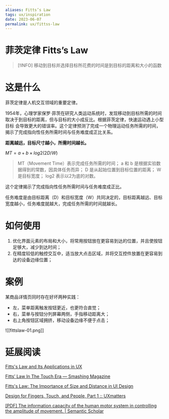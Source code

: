 ```yaml
---
aliases: Fitts’s Law
tags: ux/inspiration
date: 2023-06-07
permalink: ux/fittss-law
---
```

# 菲茨定律 Fitts’s Law

> [!INFO] 移动到目标并选择目标所花费的时间是到目标的距离和大小的函数

# 这是什么

菲茨定律是人机交互领域的重要定律。  

1954年，心理学家保罗·菲茨在研究人类运动系统时，发现移动到目标所需的时间取决于到目标的距离，但与目标的大小成反比。根据菲茨定律，快速运动遇上小型目标 会导致更大的错误率。这个定律预测了完成一个物理运动任务所需的时间，揭示了完成指向性任务所需时间与任务难度成正比关系。

**距离越远，目标尺寸越小，所需时间越长。**

$MT = a + b × log2 (2D/W)$

> MT（Movement Time）表示完成任务所需的时间；
> a 和 b 是根据实验数据得到的常数，因具体任务而异；
> D 是从起始位置到目标位置的距离； 
> W 是目标宽度； 
> log2 表示以2为底的对数。

这个定律揭示了完成指向性任务所需时间与任务难度成正比。

任务难度是由目标距离（D）和目标宽度（W）共同决定的，目标距离越远、目标宽度越小，任务难度就越大，完成任务所需的时间就越长。

# 如何使用

1. 优化界面元素的布局和大小，将常用按钮放在更容易到达的位置，并且使按钮足够大，减少到达时间；  
2. 在精度较低的触控交互中，适当放大点击区域，并将交互控件放置在更容易到达的设备边缘位置；

# 案例

某商品详情页同时存在好坏两种实践：  
- 左，菜单距离触发按钮更近，也更符合直觉；  
- 右，菜单与按钮分列屏幕两侧，手指移动距离大；  
- 右上角按钮区域拥挤，移动设备边缘不便于点击；

![[fittslaw-01.png]]

# 延展阅读

[Fitts's Law and Its Applications in UX](https://www.nngroup.com/articles/fitts-law/)

[Fitts’ Law In The Touch Era — Smashing Magazine](https://www.smashingmagazine.com/2022/02/fitts-law-touch-era/)

[Fitts's Law: The Importance of Size and Distance in UI Design](https://www.interaction-design.org/literature/article/fitts-s-law-the-importance-of-size-and-distance-in-ui-design)

[Design for Fingers, Touch, and People, Part 1 :: UXmatters](https://www.uxmatters.com/mt/archives/2017/03/design-for-fingers-touch-and-people-part-1.php)

[[PDF] The information capacity of the human motor system in controlling the amplitude of movement. | Semantic Scholar](https://pdfs.semanticscholar.org/634c/9fde5f1c411e4487658ac738dcf18d98ea8d.pdf)